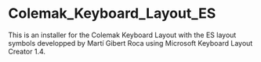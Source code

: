 # Colemak_Keyboard_Layout_ES
This is an installer for the Colemak Keyboard Layout with the ES layout symbols developped by Martí Gibert Roca using Microsoft Keyboard Layout Creator 1.4.


